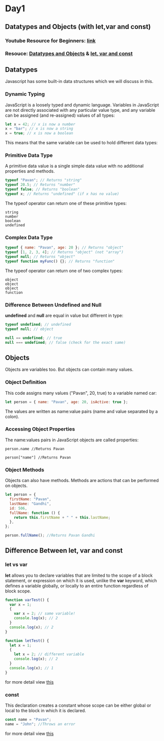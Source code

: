 # Day1

## Datatypes and Objects (with let,var and const)

### Youtube Resource for Beginners: [link](https://youtu.be/hdI2bqOjy3c)

### Resouce: [Datatypes and Objects](https://developer.mozilla.org/en-US/docs/Web/JavaScript/Data_structures) & [let, var and const](https://developer.mozilla.org/en-US/docs/Web/JavaScript/Reference/Statements/let)

## Datatypes

Javascript has some built-in data structures which we will discuss in this.

### Dynamic Typing

JavaScript is a loosely typed and dynamic language. Variables in JavaScript are not directly associated with any particular value type, and any variable can be assigned (and re-assigned) values of all types:

```javascript
let x = 42; // x is now a number
x = "bar"; // x is now a string
x = true; // x is now a boolean
```

This means that the same variable can be used to hold different data types:

### Primitive Data Type

A primitive data value is a single simple data value with no additional properties and methods.

```javascript
typeof "Pavan"; // Returns "string"
typeof 20.5; // Returns "number"
typeof false; // Returns "boolean"
typeof x; // Returns "undefined" (if x has no value)
```

The typeof operator can return one of these primitive types:

    string
    number
    boolean
    undefined

### Complex Data Type

```javascript
typeof { name: "Pavan", age: 20 }; // Returns "object"
typeof [1, 2, 3, 4]; // Returns "object" (not "array")
typeof null; // Returns "object"
typeof function myFunc() {}; // Returns "function"
```

The typeof operator can return one of two complex types:

    object
    object
    object
    function

### Difference Between Undefined and Null

**undefined** and **null** are equal in value but different in type:

```javascript
typeof undefined; // undefined
typeof null; // object

null == undefined; // true
null === undefined; // false (check for the exact same)
```

## Objects

Objects are variables too. But objects can contain many values.

### Object Definition

This code assigns many values ("Pavan", 20, true) to a variable named car:

```javascript
let person = { name: "Pavan", age: 20, isActive: true };
```

The values are written as name:value pairs (name and value separated by a colon).

### Accessing Object Properties

The name:values pairs in JavaScript objects are called properties:

    person.name //Returns Pavan

    person["name"] //Returns Pavan

### Object Methods

Objects can also have methods.
Methods are actions that can be performed on objects.

```javascript
let person = {
  firstName: "Pavan",
  lastName: "Gandhi",
  id: 506,
  fullName: function () {
    return this.firstName + " " + this.lastName;
  },
};
```

```javascript
person.fullName(); //Returns Pavan Gandhi
```

## Difference Between let, var and const

### let vs var

**let** allows you to declare variables that are limited to the scope of a block statement, or expression on which it is used, unlike the **var** keyword, which defines a variable globally, or locally to an entire function regardless of block scope.

```javascript
function varTest() {
  var x = 1;
  {
    var x = 2; // same variable!
    console.log(x); // 2
  }
  console.log(x); // 2
}

function letTest() {
  let x = 1;
  {
    let x = 2; // different variable
    console.log(x); // 2
  }
  console.log(x); // 1
}
```

for more detail view [this](https://developer.mozilla.org/en-US/docs/Web/JavaScript/Reference/Statements/let)

### const

This declaration creates a constant whose scope can be either global or local to the block in which it is declared.

```javascript
const name = "Pavan";
name = "John"; //Throws an error
```

for more detail view [this](https://developer.mozilla.org/en-US/docs/Web/JavaScript/Reference/Statements/const)
